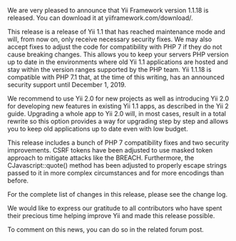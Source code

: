 We are very pleased to announce that Yii Framework version 1.1.18 is released. You can download it at yiiframework.com/download/.

This release is a release of Yii 1.1 that has reached maintenance mode and will, from now on, only receive necessary security fixes. We may also accept fixes to adjust the code for compatibility with PHP 7 if they do not cause breaking changes. This allows you to keep your servers PHP version up to date in the environments where old Yii 1.1 applications are hosted and stay within the version ranges supported by the PHP team. Yii 1.1.18 is compatible with PHP 7.1 that, at the time of this writing, has an announced security support until December 1, 2019.

We recommend to use Yii 2.0 for new projects as well as introducing Yii 2.0 for developing new features in existing Yii 1.1 apps, as described in the Yii 2 guide. Upgrading a whole app to Yii 2.0 will, in most cases, result in a total rewrite so this option provides a way for upgrading step by step and allows you to keep old applications up to date even with low budget.

This release includes a bunch of PHP 7 compatibility fixes and two security improvements. CSRF tokens have been adjusted to use masked token approach to mitigate attacks like the BREACH. Furthermore, the CJavascript::quote() method has been adjusted to properly escape strings passed to it in more complex circumstances and for more encodings than before.

For the complete list of changes in this release, please see the change log.

We would like to express our gratitude to all contributors who have spent their precious time helping improve Yii and made this release possible.

To comment on this news, you can do so in the related forum post.

